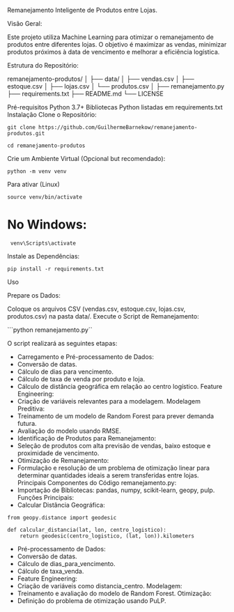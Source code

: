 Remanejamento Inteligente de Produtos entre Lojas.


Visão Geral:

Este projeto utiliza Machine Learning para otimizar o remanejamento de produtos entre diferentes lojas. O objetivo é maximizar as vendas, minimizar produtos próximos à data de vencimento e melhorar a eficiência logística.

Estrutura do Repositório:

remanejamento-produtos/
│
├── data/
│   ├── vendas.csv
│   ├── estoque.csv
│   ├── lojas.csv
│   └── produtos.csv
│
├── remanejamento.py
├── requirements.txt
├── README.md
└── LICENSE


Pré-requisitos
Python 3.7+
Bibliotecas Python listadas em requirements.txt
Instalação
Clone o Repositório:

```
git clone https://github.com/GuilhermeBarnekow/remanejamento-produtos.git
```
```
cd remanejamento-produtos
```

Crie um Ambiente Virtual (Opcional but recomendado):

```
python -m venv venv
```

Para ativar (Linux) 

```source venv/bin/activate```

# No Windows:

``` venv\Scripts\activate```


Instale as Dependências:

```
pip install -r requirements.txt
```
Uso


Prepare os Dados:

Coloque os arquivos CSV (vendas.csv, estoque.csv, lojas.csv, produtos.csv) na pasta data/.
Execute o Script de Remanejamento:


```python remanejamento.py``


O script realizará as seguintes etapas:

- Carregamento e Pré-processamento de Dados:
- Conversão de datas.
- Cálculo de dias para vencimento.
- Cálculo de taxa de venda por produto e loja.
- Cálculo de distância geográfica em relação ao centro logístico.
Feature Engineering:
- Criação de variáveis relevantes para a modelagem.
Modelagem Preditiva:
- Treinamento de um modelo de Random Forest para prever demanda futura.
- Avaliação do modelo usando RMSE.
- Identificação de Produtos para Remanejamento:
- Seleção de produtos com alta previsão de vendas, baixo estoque e proximidade de vencimento.
- Otimização de Remanejamento:
- Formulação e resolução de um problema de otimização linear para determinar quantidades ideais a serem transferidas entre lojas.
Principais Componentes do Código
remanejamento.py:
- Importação de Bibliotecas: pandas, numpy, scikit-learn, geopy, pulp.
Funções Principais:
- Calcular Distância Geográfica:

```
from geopy.distance import geodesic

def calcular_distancia(lat, lon, centro_logistico):
    return geodesic(centro_logistico, (lat, lon)).kilometers
```

- Pré-processamento de Dados:
- Conversão de datas.
- Cálculo de dias_para_vencimento.
- Cálculo de taxa_venda.
- Feature Engineering:
- Criação de variáveis como distancia_centro.
Modelagem:
- Treinamento e avaliação do modelo de Random Forest.
Otimização:
- Definição do problema de otimização usando PuLP.
